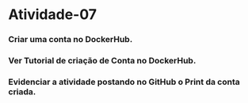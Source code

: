 # Atividade-07

### Criar uma conta no DockerHub.

### Ver Tutorial de criação de Conta no DockerHub.

### Evidenciar a atividade postando no GitHub o Print da conta criada.
